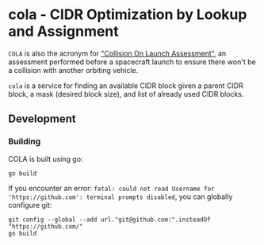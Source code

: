 # cola - CIDR Optimization by Lookup and Assignment

`COLA` is also the acronym for ["Collision On Launch Assessment"](https://nap.nationalacademies.org/read/13244/chapter/11#chapter09_r22), an assessment performed before a spacecraft launch to ensure there won't be a collision with another orbiting vehicle.

`cola` is a service for finding an available CIDR block given a parent CIDR block, a mask (desired block size), and list of already used CIDR blocks.

## Development

### Building

COLA is built using go:

```shell
go build
```

If you encounter an error: `fatal: could not read Username for 'https://github.com': terminal prompts disabled`, you can globally configure git:

```shell
git config --global --add url."git@github.com:".insteadOf "https://github.com/"
go build
```